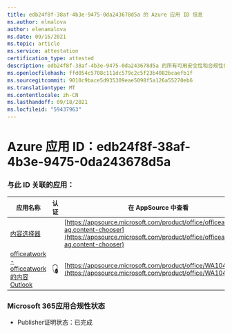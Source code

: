 ```yaml
---
title: edb24f8f-38af-4b3e-9475-0da243678d5a 的 Azure 应用 ID 信息
ms.author: elmalova
author: elenamalova
ms.date: 09/16/2021
ms.topic: article
ms.service: attestation
certification_type: attested
description: edb24f8f-38af-4b3e-9475-0da243678d5a 的所有可用安全性和合规性信息。
ms.openlocfilehash: ffd054c5708c111dc579c2c5f23b4082bcaefb1f
ms.sourcegitcommit: 9010c9bace5d935309eae5098f5a126a55270eb6
ms.translationtype: MT
ms.contentlocale: zh-CN
ms.lasthandoff: 09/18/2021
ms.locfileid: "59437963"
---
```

# <a name="azure-app-id-edb24f8f-38af-4b3e-9475-0da243678d5a"></a>Azure 应用 ID：edb24f8f-38af-4b3e-9475-0da243678d5a


### <a name="apps-associated-with-this-id"></a>与此 ID 关联的应用：
| **应用名称** | **认证** | **在 AppSource 中查看** |
|--------------|---------------|-----------------------|
| [内容选择器](https://docs.microsoft.com/microsoft-365-app-certification/forward/officeatwork-ag.content-chooser) |  | [https://appsource.microsoft.com/product/office/officeatwork-ag.content-chooser](https://appsource.microsoft.com/product/office/officeatwork-ag.content-chooser) |
| [officeatwork - officeatwork 的内容Outlook](https://docs.microsoft.com/microsoft-365-app-certification/forward/WA104380690) | <img alt="Certified application badge" src="../media/certified-badge.png" height="25" width="25" /> | [https://appsource.microsoft.com/product/office/WA104380690](https://appsource.microsoft.com/product/office/WA104380690) |

### <a name="microsoft-365-app-compliance-status"></a>Microsoft 365应用合规性状态
- Publisher证明状态：已完成

